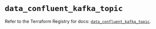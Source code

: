 # `data_confluent_kafka_topic`

Refer to the Terraform Registry for docs: [`data_confluent_kafka_topic`](https://registry.terraform.io/providers/confluentinc/confluent/2.11.0/docs/data-sources/kafka_topic).
